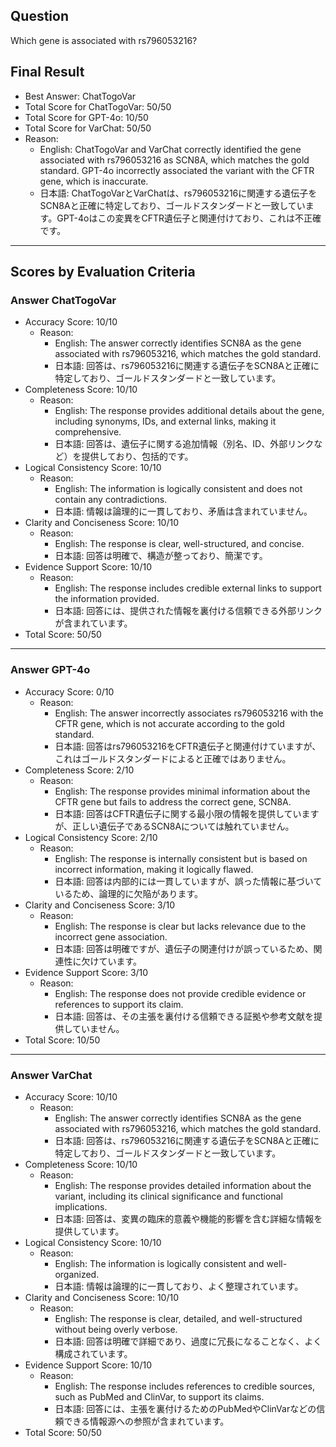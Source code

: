 ## Question

Which gene is associated with rs796053216?

## Final Result

- Best Answer: ChatTogoVar
- Total Score for ChatTogoVar: 50/50
- Total Score for GPT-4o: 10/50
- Total Score for VarChat: 50/50
- Reason:
  - English: ChatTogoVar and VarChat correctly identified the gene associated with rs796053216 as SCN8A, which matches the gold standard. GPT-4o incorrectly associated the variant with the CFTR gene, which is inaccurate.
  - 日本語: ChatTogoVarとVarChatは、rs796053216に関連する遺伝子をSCN8Aと正確に特定しており、ゴールドスタンダードと一致しています。GPT-4oはこの変異をCFTR遺伝子と関連付けており、これは不正確です。

---

## Scores by Evaluation Criteria

### Answer ChatTogoVar
- Accuracy Score: 10/10
  - Reason: 
    - English: The answer correctly identifies SCN8A as the gene associated with rs796053216, which matches the gold standard.
    - 日本語: 回答は、rs796053216に関連する遺伝子をSCN8Aと正確に特定しており、ゴールドスタンダードと一致しています。
- Completeness Score: 10/10
  - Reason: 
    - English: The response provides additional details about the gene, including synonyms, IDs, and external links, making it comprehensive.
    - 日本語: 回答は、遺伝子に関する追加情報（別名、ID、外部リンクなど）を提供しており、包括的です。
- Logical Consistency Score: 10/10
  - Reason: 
    - English: The information is logically consistent and does not contain any contradictions.
    - 日本語: 情報は論理的に一貫しており、矛盾は含まれていません。
- Clarity and Conciseness Score: 10/10
  - Reason: 
    - English: The response is clear, well-structured, and concise.
    - 日本語: 回答は明確で、構造が整っており、簡潔です。
- Evidence Support Score: 10/10
  - Reason: 
    - English: The response includes credible external links to support the information provided.
    - 日本語: 回答には、提供された情報を裏付ける信頼できる外部リンクが含まれています。
- Total Score: 50/50

---

### Answer GPT-4o
- Accuracy Score: 0/10
  - Reason: 
    - English: The answer incorrectly associates rs796053216 with the CFTR gene, which is not accurate according to the gold standard.
    - 日本語: 回答はrs796053216をCFTR遺伝子と関連付けていますが、これはゴールドスタンダードによると正確ではありません。
- Completeness Score: 2/10
  - Reason: 
    - English: The response provides minimal information about the CFTR gene but fails to address the correct gene, SCN8A.
    - 日本語: 回答はCFTR遺伝子に関する最小限の情報を提供していますが、正しい遺伝子であるSCN8Aについては触れていません。
- Logical Consistency Score: 2/10
  - Reason: 
    - English: The response is internally consistent but is based on incorrect information, making it logically flawed.
    - 日本語: 回答は内部的には一貫していますが、誤った情報に基づいているため、論理的に欠陥があります。
- Clarity and Conciseness Score: 3/10
  - Reason: 
    - English: The response is clear but lacks relevance due to the incorrect gene association.
    - 日本語: 回答は明確ですが、遺伝子の関連付けが誤っているため、関連性に欠けています。
- Evidence Support Score: 3/10
  - Reason: 
    - English: The response does not provide credible evidence or references to support its claim.
    - 日本語: 回答は、その主張を裏付ける信頼できる証拠や参考文献を提供していません。
- Total Score: 10/50

---

### Answer VarChat
- Accuracy Score: 10/10
  - Reason: 
    - English: The answer correctly identifies SCN8A as the gene associated with rs796053216, which matches the gold standard.
    - 日本語: 回答は、rs796053216に関連する遺伝子をSCN8Aと正確に特定しており、ゴールドスタンダードと一致しています。
- Completeness Score: 10/10
  - Reason: 
    - English: The response provides detailed information about the variant, including its clinical significance and functional implications.
    - 日本語: 回答は、変異の臨床的意義や機能的影響を含む詳細な情報を提供しています。
- Logical Consistency Score: 10/10
  - Reason: 
    - English: The information is logically consistent and well-organized.
    - 日本語: 情報は論理的に一貫しており、よく整理されています。
- Clarity and Conciseness Score: 10/10
  - Reason: 
    - English: The response is clear, detailed, and well-structured without being overly verbose.
    - 日本語: 回答は明確で詳細であり、過度に冗長になることなく、よく構成されています。
- Evidence Support Score: 10/10
  - Reason: 
    - English: The response includes references to credible sources, such as PubMed and ClinVar, to support its claims.
    - 日本語: 回答には、主張を裏付けるためのPubMedやClinVarなどの信頼できる情報源への参照が含まれています。
- Total Score: 50/50
